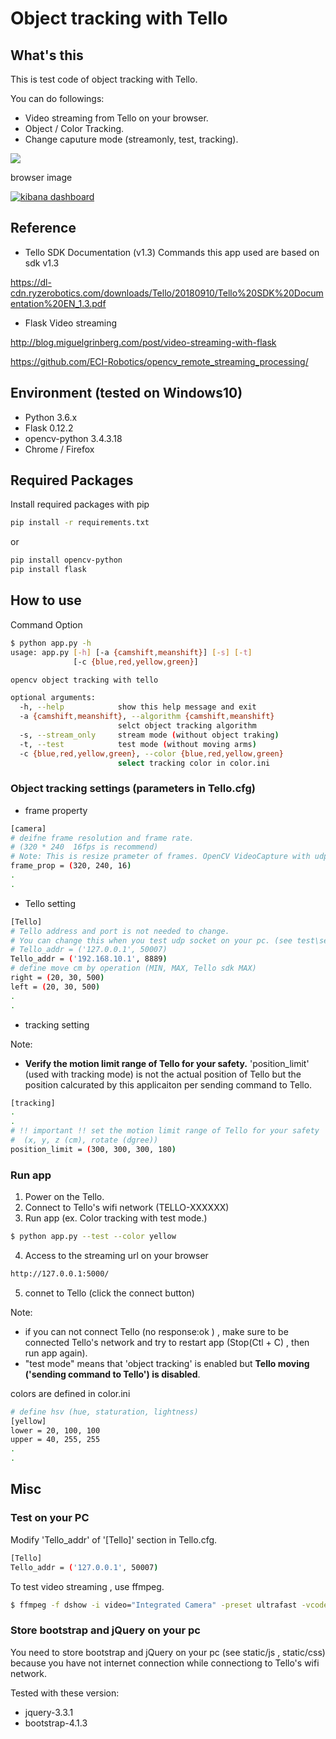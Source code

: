 # Object tracking with Tello 

## What's this

This is test code of object tracking with Tello.

You can do followings:
* Video streaming from Tello on your browser.
* Object / Color Tracking.
* Change caputure mode (streamonly, test, tracking).

[![](https://img.youtube.com/vi/5qkPdTKIr74/0.jpg)](https://www.youtube.com/watch?v=5qkPdTKIr74)

browser image


<a href="https://raw.githubusercontent.com/wiki/kodamap/tracking_Tello/images/Tellooo_Pooh.jpg">
<img src="https://raw.githubusercontent.com/wiki/kodamap/tracking_Tello/images/Tellooo_Pooh.jpg" alt="kibana dashboard" style="width:auto;height:auto;" ></a>



## Reference

* Tello SDK Documentation (v1.3)
Commands this app used are  based on sdk v1.3

https://dl-cdn.ryzerobotics.com/downloads/Tello/20180910/Tello%20SDK%20Documentation%20EN_1.3.pdf


* Flask Video streaming

http://blog.miguelgrinberg.com/post/video-streaming-with-flask

https://github.com/ECI-Robotics/opencv_remote_streaming_processing/


##  Environment (tested on Windows10)

* Python 3.6.x
* Flask 0.12.2
* opencv-python 3.4.3.18
* Chrome / Firefox

## Required Packages

Install required packages with pip 

```sh
pip install -r requirements.txt
```

or

```sh
pip install opencv-python
pip install flask
```

## How to use

Command Option

```sh
$ python app.py -h
usage: app.py [-h] [-a {camshift,meanshift}] [-s] [-t]
              [-c {blue,red,yellow,green}]

opencv object tracking with tello

optional arguments:
  -h, --help            show this help message and exit
  -a {camshift,meanshift}, --algorithm {camshift,meanshift}
                        selct object tracking algorithm
  -s, --stream_only     stream mode (without object traking)
  -t, --test            test mode (without moving arms)
  -c {blue,red,yellow,green}, --color {blue,red,yellow,green}
                        select tracking color in color.ini
```

### Object tracking settings (parameters in Tello.cfg)

* frame property

```sh
[camera]
# deifne frame resolution and frame rate.
# (320 * 240  16fps is recommend)
# Note: This is resize prameter of frames. OpenCV VideoCapture with udp streaming can not set cv2.CAP_PROP_XX.
frame_prop = (320, 240, 16)
.
.
```

* Tello setting 

```sh
[Tello]
# Tello address and port is not needed to change. 
# You can change this when you test udp socket on your pc. (see test\server.py)
# Tello_addr = ('127.0.0.1', 50007)
Tello_addr = ('192.168.10.1', 8889)
# define move cm by operation (MIN, MAX, Tello sdk MAX)
right = (20, 30, 500)
left = (20, 30, 500)
.
.
```

* tracking setting

Note:
* **Verify the motion limit range of Tello for your safety.**
'position_limit' (used with tracking mode) is not the actual position of Tello but the position calcurated by this applicaiton per sending command to Tello. 

```sh
[tracking]
.
.
# !! important !! set the motion limit range of Tello for your safety 
#  (x, y, z (cm), rotate (dgree))
position_limit = (300, 300, 300, 180)
```


### Run app

1. Power on the Tello.
1. Connect to Tello's wifi network (TELLO-XXXXXX)
1. Run app (ex. Color tracking with test mode.)
```sh
$ python app.py --test --color yellow
```
4. Access to the streaming url on your browser
```sh
http://127.0.0.1:5000/
```
5. connet to Tello (click the connect button)

Note: 
* if you can not connect Tello (no response:ok ) , make sure to be connected Tello's network and try to restart app (Stop(Ctl + C) , then run app again).
* "test mode" means that 'object tracking' is enabled but **Tello moving ('sending command to Tello') is disabled**.


colors are defined  in color.ini

```sh
# define hsv (hue, staturation, lightness)
[yellow]
lower = 20, 100, 100
upper = 40, 255, 255
.
.
```


## Misc

### Test on your PC

Modify 'Tello_addr' of '[Tello]' section in Tello.cfg.

```sh
[Tello]
Tello_addr = ('127.0.0.1', 50007)
```

To test video streaming , use ffmpeg.

```sh
$ ffmpeg -f dshow -i video="Integrated Camera" -preset ultrafast -vcodec libx264 -tune zerolatency -b 900k -f mpegts udp://127.0.0.1:11111
```

### Store bootstrap and jQuery on your pc

You need to store bootstrap and jQuery on your pc (see static/js , static/css)
because you have not internet connection while connectiong to Tello's wifi network.

Tested with these version:
* jquery-3.3.1
* bootstrap-4.1.3